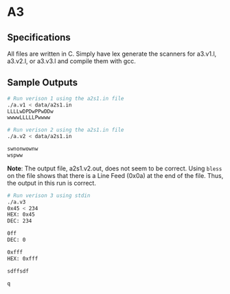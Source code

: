 # A3

## Specifications

All files are written in C. Simply have lex generate the scanners for a3.v1.l, a3.v2.l, or a3.v3.l and compile them with gcc.


## Sample Outputs

```bash
# Run verison 1 using the a2s1.in file
./a.v1 < data/a2s1.in
LLLLwDPDwPPwDDw
wwwwLLLLLPwwww
```

```bash
# Run verison 2 using the a2s1.in file
./a.v2 < data/a2s1.in

swnonwownw
wspww
```
**Note**: The output file, a2s1.v2.out, does not seem to be correct. Using `bless` on the file shows that there is a Line Feed (0x0a) at the end of the file.
Thus, the output in this run is correct.




```bash
# Run verison 3 using stdin
./a.v3
0x45 < 234
HEX: 0x45
DEC: 234

0ff 
DEC: 0

0xfff
HEX: 0xfff

sdffsdf

q
```
